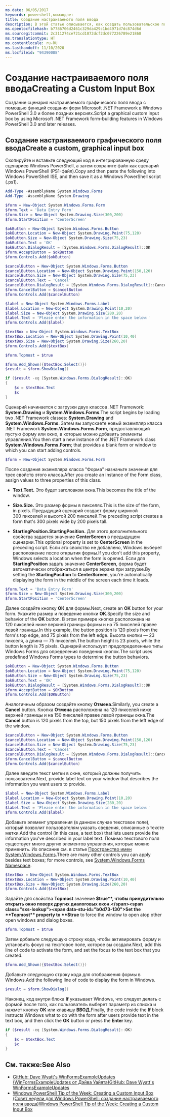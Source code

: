 ```yaml
---
ms.date: 06/05/2017
keywords: powershell,командлет
title: Создание настраиваемого поля ввода
description: В этой статье описывается, как создать пользовательское поле ввода с помощью функций создания форм .NET Framework в Windows PowerShell.
ms.openlocfilehash: b7786706d2461c329da429c1bd4971d7dc874d6d
ms.sourcegitcommit: 2c311274ce721cd1072dcf2dc077226789e21868
ms.translationtype: HT
ms.contentlocale: ru-RU
ms.lasthandoff: 11/10/2020
ms.locfileid: "94390088"
---
```

# <a name="creating-a-custom-input-box"></a><span data-ttu-id="b0d73-104">Создание настраиваемого поля ввода</span><span class="sxs-lookup"><span data-stu-id="b0d73-104">Creating a Custom Input Box</span></span>

<span data-ttu-id="b0d73-105">Создание сценария настраиваемого графического поля ввода с помощью функций создания форм Microsoft .NET Framework в Windows PowerShell 3.0 и более поздних версиях.</span><span class="sxs-lookup"><span data-stu-id="b0d73-105">Script a graphical custom input box by using Microsoft .NET Framework form-building features in Windows PowerShell 3.0 and later releases.</span></span>

## <a name="create-a-custom-graphical-input-box"></a><span data-ttu-id="b0d73-106">Создание настраиваемого графического поля ввода</span><span class="sxs-lookup"><span data-stu-id="b0d73-106">Create a custom, graphical input box</span></span>

<span data-ttu-id="b0d73-107">Скопируйте и вставьте следующий код в интегрированную среду сценариев Windows PowerShell, а затем сохраните файл как сценарий Windows PowerShell (PS1-файл).</span><span class="sxs-lookup"><span data-stu-id="b0d73-107">Copy and then paste the following into Windows PowerShell ISE, and then save it as a Windows PowerShell script (.ps1).</span></span>

```powershell
Add-Type -AssemblyName System.Windows.Forms
Add-Type -AssemblyName System.Drawing

$form = New-Object System.Windows.Forms.Form
$form.Text = 'Data Entry Form'
$form.Size = New-Object System.Drawing.Size(300,200)
$form.StartPosition = 'CenterScreen'

$okButton = New-Object System.Windows.Forms.Button
$okButton.Location = New-Object System.Drawing.Point(75,120)
$okButton.Size = New-Object System.Drawing.Size(75,23)
$okButton.Text = 'OK'
$okButton.DialogResult = [System.Windows.Forms.DialogResult]::OK
$form.AcceptButton = $okButton
$form.Controls.Add($okButton)

$cancelButton = New-Object System.Windows.Forms.Button
$cancelButton.Location = New-Object System.Drawing.Point(150,120)
$cancelButton.Size = New-Object System.Drawing.Size(75,23)
$cancelButton.Text = 'Cancel'
$cancelButton.DialogResult = [System.Windows.Forms.DialogResult]::Cancel
$form.CancelButton = $cancelButton
$form.Controls.Add($cancelButton)

$label = New-Object System.Windows.Forms.Label
$label.Location = New-Object System.Drawing.Point(10,20)
$label.Size = New-Object System.Drawing.Size(280,20)
$label.Text = 'Please enter the information in the space below:'
$form.Controls.Add($label)

$textBox = New-Object System.Windows.Forms.TextBox
$textBox.Location = New-Object System.Drawing.Point(10,40)
$textBox.Size = New-Object System.Drawing.Size(260,20)
$form.Controls.Add($textBox)

$form.Topmost = $true

$form.Add_Shown({$textBox.Select()})
$result = $form.ShowDialog()

if ($result -eq [System.Windows.Forms.DialogResult]::OK)
{
    $x = $textBox.Text
    $x
}
```

<span data-ttu-id="b0d73-108">Сценарий начинается с загрузки двух классов .NET Framework: **System.Drawing** и **System.Windows.Forms**.</span><span class="sxs-lookup"><span data-stu-id="b0d73-108">The script begins by loading two .NET Framework classes: **System.Drawing** and **System.Windows.Forms**.</span></span> <span data-ttu-id="b0d73-109">Затем вы запускаете новый экземпляр класса .NET Framework **System.Windows.Forms.Form**, предоставляющий пустую форму или окно, в которые можно добавить элементы управления.</span><span class="sxs-lookup"><span data-stu-id="b0d73-109">You then start a new instance of the .NET Framework class **System.Windows.Forms.Form**; that provides a blank form or window to which you can start adding controls.</span></span>

```powershell
$form = New-Object System.Windows.Forms.Form
```

<span data-ttu-id="b0d73-110">После создания экземпляра класса "Форма" назначьте значения для трех свойств этого класса.</span><span class="sxs-lookup"><span data-stu-id="b0d73-110">After you create an instance of the Form class, assign values to three properties of this class.</span></span>

- <span data-ttu-id="b0d73-111">**Text.**</span><span class="sxs-lookup"><span data-stu-id="b0d73-111">**Text.**</span></span> <span data-ttu-id="b0d73-112">Это будет заголовком окна.</span><span class="sxs-lookup"><span data-stu-id="b0d73-112">This becomes the title of the window.</span></span>

- <span data-ttu-id="b0d73-113">**Size.**</span><span class="sxs-lookup"><span data-stu-id="b0d73-113">**Size.**</span></span> <span data-ttu-id="b0d73-114">Это размер формы в пикселях.</span><span class="sxs-lookup"><span data-stu-id="b0d73-114">This is the size of the form, in pixels.</span></span> <span data-ttu-id="b0d73-115">Предыдущий сценарий создает форму шириной 300 пикселей и высотой 200 пикселей.</span><span class="sxs-lookup"><span data-stu-id="b0d73-115">The preceding script creates a form that's 300 pixels wide by 200 pixels tall.</span></span>

- <span data-ttu-id="b0d73-116">**StartingPosition.**</span><span class="sxs-lookup"><span data-stu-id="b0d73-116">**StartingPosition.**</span></span> <span data-ttu-id="b0d73-117">Для этого дополнительного свойства задается значение **CenterScreen** в предыдущем сценарии.</span><span class="sxs-lookup"><span data-stu-id="b0d73-117">This optional property is set to **CenterScreen** in the preceding script.</span></span>
  <span data-ttu-id="b0d73-118">Если это свойство не добавлено, Windows выберет расположение после открытия формы.</span><span class="sxs-lookup"><span data-stu-id="b0d73-118">If you don't add this property, Windows selects a location when the form is opened.</span></span> <span data-ttu-id="b0d73-119">Если для **StartingPosition** задать значение **CenterScreen**, форма будет автоматически отображаться в центре экрана при загрузке.</span><span class="sxs-lookup"><span data-stu-id="b0d73-119">By setting the **StartingPosition** to **CenterScreen**, you're automatically displaying the form in the middle of the screen each time it loads.</span></span>

```powershell
$form.Text = 'Data Entry Form'
$form.Size = New-Object System.Drawing.Size(300,200)
$form.StartPosition = 'CenterScreen'
```

<span data-ttu-id="b0d73-120">Далее создайте кнопку **OК** для формы.</span><span class="sxs-lookup"><span data-stu-id="b0d73-120">Next, create an **OK** button for your form.</span></span> <span data-ttu-id="b0d73-121">Укажите размер и поведение кнопки **ОК**.</span><span class="sxs-lookup"><span data-stu-id="b0d73-121">Specify the size and behavior of the **OK** button.</span></span> <span data-ttu-id="b0d73-122">В этом примере кнопка расположена на 120 пикселей ниже верхней границы формы и на 75 пикселей правее левой границы.</span><span class="sxs-lookup"><span data-stu-id="b0d73-122">In this example, the button position is 120 pixels from the form's top edge, and 75 pixels from the left edge.</span></span> <span data-ttu-id="b0d73-123">Высота кнопки — 23 пикселя, а длина — 75 пикселей.</span><span class="sxs-lookup"><span data-stu-id="b0d73-123">The button height is 23 pixels, while the button length is 75 pixels.</span></span> <span data-ttu-id="b0d73-124">Сценарий использует предопределенные типы Windows Forms для определения поведения кнопок.</span><span class="sxs-lookup"><span data-stu-id="b0d73-124">The script uses predefined Windows Forms types to determine the button behaviors.</span></span>

```powershell
$okButton = New-Object System.Windows.Forms.Button
$okButton.Location = New-Object System.Drawing.Point(75,120)
$okButton.Size = New-Object System.Drawing.Size(75,23)
$okButton.Text = 'OK'
$okButton.DialogResult = [System.Windows.Forms.DialogResult]::OK
$form.AcceptButton = $OKButton
$form.Controls.Add($OKButton)
```

<span data-ttu-id="b0d73-125">Аналогичным образом создайте кнопку **Отмена**.</span><span class="sxs-lookup"><span data-stu-id="b0d73-125">Similarly, you create a **Cancel** button.</span></span> <span data-ttu-id="b0d73-126">Кнопка **Отмена** расположена на 120 пикселей ниже верхней границы и на 150 пикселей правее левой границы окна.</span><span class="sxs-lookup"><span data-stu-id="b0d73-126">The **Cancel** button is 120 pixels from the top, but 150 pixels from the left edge of the window.</span></span>

```powershell
$cancelButton = New-Object System.Windows.Forms.Button
$cancelButton.Location = New-Object System.Drawing.Point(150,120)
$cancelButton.Size = New-Object System.Drawing.Size(75,23)
$cancelButton.Text = 'Cancel'
$cancelButton.DialogResult = [System.Windows.Forms.DialogResult]::Cancel
$form.CancelButton = $cancelButton
$form.Controls.Add($cancelButton)
```

<span data-ttu-id="b0d73-127">Далее введите текст метки в окне, который должны получить пользователи.</span><span class="sxs-lookup"><span data-stu-id="b0d73-127">Next, provide label text on your window that describes the information you want users to provide.</span></span>

```powershell
$label = New-Object System.Windows.Forms.Label
$label.Location = New-Object System.Drawing.Point(10,20)
$label.Size = New-Object System.Drawing.Size(280,20)
$label.Text = 'Please enter the information in the space below:'
$form.Controls.Add($label)
```

<span data-ttu-id="b0d73-128">Добавьте элемент управления (в данном случае текстовое поле), который позволит пользователям указать сведения, описанные в тексте метки.</span><span class="sxs-lookup"><span data-stu-id="b0d73-128">Add the control (in this case, a text box) that lets users provide the information you've described in your label text.</span></span> <span data-ttu-id="b0d73-129">Помимо текстового поля существует много других элементов управления, которые можно применить. Их описание см. в статье [Пространство имен System.Windows.Forms](/dotnet/api/system.windows.forms).</span><span class="sxs-lookup"><span data-stu-id="b0d73-129">There are many other controls you can apply besides text boxes; for more controls, see [System.Windows.Forms Namespace](/dotnet/api/system.windows.forms).</span></span>

```powershell
$textBox = New-Object System.Windows.Forms.TextBox
$textBox.Location = New-Object System.Drawing.Point(10,40)
$textBox.Size = New-Object System.Drawing.Size(260,20)
$form.Controls.Add($textBox)
```

<span data-ttu-id="b0d73-130">Задайте для свойства **Topmost** значение **$true**, чтобы принудительно открыть окно поверх других диалоговых окон.</span><span class="sxs-lookup"><span data-stu-id="b0d73-130">Set the **Topmost** property to **$true** to force the window to open atop other open windows and dialog boxes.</span></span>

```powershell
$form.Topmost = $true
```

<span data-ttu-id="b0d73-131">Затем добавьте следующую строку кода, чтобы активировать форму и установить фокус на текстовое поле, которое вы создали.</span><span class="sxs-lookup"><span data-stu-id="b0d73-131">Next, add this line of code to activate the form, and set the focus to the text box that you created.</span></span>

```powershell
$form.Add_Shown({$textBox.Select()})
```

<span data-ttu-id="b0d73-132">Добавьте следующую строку кода для отображения формы в Windows.</span><span class="sxs-lookup"><span data-stu-id="b0d73-132">Add the following line of code to display the form in Windows.</span></span>

```powershell
$result = $form.ShowDialog()
```

<span data-ttu-id="b0d73-133">Наконец, код внутри блока **If** указывает Windows, что следует делать с формой после того, как пользователь выберет параметр из списка и нажмет кнопку **ОК** или клавишу **ВВОД**.</span><span class="sxs-lookup"><span data-stu-id="b0d73-133">Finally, the code inside the **If** block instructs Windows what to do with the form after users provide text in the text box, and then click the **OK** button or press the **Enter** key.</span></span>

```powershell
if ($result -eq [System.Windows.Forms.DialogResult]::OK)
{
    $x = $textBox.Text
    $x
}
```

## <a name="see-also"></a><span data-ttu-id="b0d73-134">См. также:</span><span class="sxs-lookup"><span data-stu-id="b0d73-134">See Also</span></span>

- <span data-ttu-id="b0d73-135">[GitHub: Dave Wyatt's WinFormsExampleUpdates (WinFormsExampleUpdates от Дэйва Уайята)](/previous-versions/windows/it-pro/windows-powershell-1.0/ff730941(v=technet.10))</span><span class="sxs-lookup"><span data-stu-id="b0d73-135">[GitHub: Dave Wyatt's WinFormsExampleUpdates](/previous-versions/windows/it-pro/windows-powershell-1.0/ff730941(v=technet.10))</span></span>
- [<span data-ttu-id="b0d73-136">Windows PowerShell Tip of the Week: Creating a Custom Input Box (Совет недели для Windows PowerShell: создание настраиваемого поля ввода)</span><span class="sxs-lookup"><span data-stu-id="b0d73-136">Windows PowerShell Tip of the Week:  Creating a Custom Input Box</span></span>](https://technet.microsoft.com/library/ff730941.aspx)
